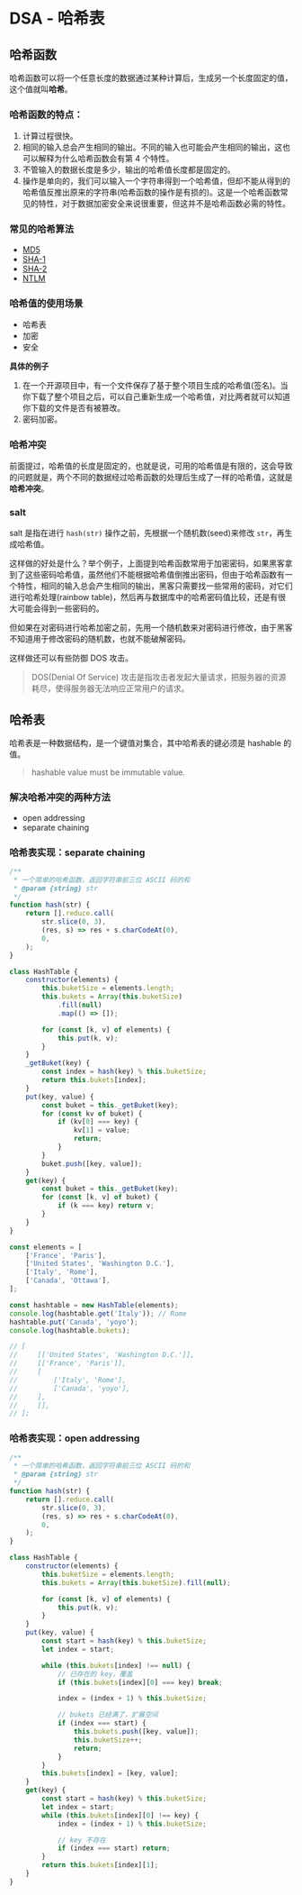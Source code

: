 # DSA - 哈希表

## 哈希函数

哈希函数可以将一个任意长度的数据通过某种计算后，生成另一个长度固定的值，这个值就叫**哈希**。

### 哈希函数的特点：

1. 计算过程很快。
2. 相同的输入总会产生相同的输出。不同的输入也可能会产生相同的输出，这也可以解释为什么哈希函数会有第 4 个特性。
3. 不管输入的数据长度是多少，输出的哈希值长度都是固定的。
4. 操作是单向的，我们可以输入一个字符串得到一个哈希值，但却不能从得到的哈希值反推出原来的字符串(哈希函数的操作是有损的)。这是一个哈希函数常见的特性，对于数据加密安全来说很重要，但这并不是哈希函数必需的特性。

### 常见的哈希算法

-   [MD5](https://en.wikipedia.org/wiki/MD5)
-   [SHA-1](https://en.wikipedia.org/wiki/SHA-1)
-   [SHA-2](https://en.wikipedia.org/wiki/SHA-2)
-   [NTLM](https://it.wikipedia.org/wiki/NTLM)

### 哈希值的使用场景

-   哈希表
-   加密
-   安全

**具体的例子**

1. 在一个开源项目中，有一个文件保存了基于整个项目生成的哈希值(签名)。当你下载了整个项目之后，可以自己重新生成一个哈希值，对比两者就可以知道你下载的文件是否有被篡改。
2. 密码加密。

### 哈希冲突

前面提过，哈希值的长度是固定的，也就是说，可用的哈希值是有限的，这会导致的问题就是，两个不同的数据经过哈希函数的处理后生成了一样的哈希值，这就是**哈希冲突**。

### salt

salt 是指在进行 `hash(str)` 操作之前，先根据一个随机数(seed)来修改 `str`，再生成哈希值。

这样做的好处是什么？举个例子，上面提到哈希函数常用于加密密码，如果黑客拿到了这些密码哈希值，虽然他们不能根据哈希值倒推出密码，但由于哈希函数有一个特性，相同的输入总会产生相同的输出，黑客只需要找一些常用的密码，对它们进行哈希处理(rainbow table)，然后再与数据库中的哈希密码值比较，还是有很大可能会得到一些密码的。

但如果在对密码进行哈希加密之前，先用一个随机数来对密码进行修改，由于黑客不知道用于修改密码的随机数，也就不能破解密码。

这样做还可以有些防御 DOS 攻击。

> DOS(Denial Of Service) 攻击是指攻击者发起大量请求，把服务器的资源耗尽，使得服务器无法响应正常用户的请求。

## 哈希表

哈希表是一种数据结构，是一个键值对集合，其中哈希表的键必须是 hashable 的值。

> hashable value must be immutable value.

### 解决哈希冲突的两种方法

-   open addressing
-   separate chaining

### 哈希表实现：separate chaining

```js
/**
 * 一个简单的哈希函数，返回字符串前三位 ASCII 码的和
 * @param {string} str
 */
function hash(str) {
    return [].reduce.call(
        str.slice(0, 3),
        (res, s) => res + s.charCodeAt(0),
        0,
    );
}

class HashTable {
    constructor(elements) {
        this.buketSize = elements.length;
        this.bukets = Array(this.buketSize)
            .fill(null)
            .map(() => []);

        for (const [k, v] of elements) {
            this.put(k, v);
        }
    }
    _getBuket(key) {
        const index = hash(key) % this.buketSize;
        return this.bukets[index];
    }
    put(key, value) {
        const buket = this._getBuket(key);
        for (const kv of buket) {
            if (kv[0] === key) {
                kv[1] = value;
                return;
            }
        }
        buket.push([key, value]);
    }
    get(key) {
        const buket = this._getBuket(key);
        for (const [k, v] of buket) {
            if (k === key) return v;
        }
    }
}

const elements = [
    ['France', 'Paris'],
    ['United States', 'Washington D.C.'],
    ['Italy', 'Rome'],
    ['Canada', 'Ottawa'],
];

const hashtable = new HashTable(elements);
console.log(hashtable.get('Italy')); // Rome
hashtable.put('Canada', 'yoyo');
console.log(hashtable.bukets);

// [
//     [['United States', 'Washington D.C.']],
//     [['France', 'Paris']],
//     [
//         ['Italy', 'Rome'],
//         ['Canada', 'yoyo'],
//     ],
//     [],
// ];
```

### 哈希表实现：open addressing

```js
/**
 * 一个简单的哈希函数，返回字符串前三位 ASCII 码的和
 * @param {string} str
 */
function hash(str) {
    return [].reduce.call(
        str.slice(0, 3),
        (res, s) => res + s.charCodeAt(0),
        0,
    );
}

class HashTable {
    constructor(elements) {
        this.buketSize = elements.length;
        this.bukets = Array(this.buketSize).fill(null);

        for (const [k, v] of elements) {
            this.put(k, v);
        }
    }
    put(key, value) {
        const start = hash(key) % this.buketSize;
        let index = start;

        while (this.bukets[index] !== null) {
            // 已存在的 key，覆盖
            if (this.bukets[index][0] === key) break;

            index = (index + 1) % this.buketSize;

            // bukets 已经满了，扩展空间
            if (index === start) {
                this.bukets.push([key, value]);
                this.buketSize++;
                return;
            }
        }
        this.bukets[index] = [key, value];
    }
    get(key) {
        const start = hash(key) % this.buketSize;
        let index = start;
        while (this.bukets[index][0] !== key) {
            index = (index + 1) % this.buketSize;

            // key 不存在
            if (index === start) return;
        }
        return this.bukets[index][1];
    }
}
```
